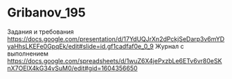 # Gribanov_195
Задания и требования<br>
https://docs.google.com/presentation/d/17YdUQJrXn2dPckjSeDarp3v6mYDyaHhsLKEFe0GpqEk/edit#slide=id.gf1cadfaf0e_0_9 
Журнал с выполнением<br>
https://docs.google.com/spreadsheets/d/1wuZ6X4jePxzbLe6ETv6vr80eSKnX7OElX4kG34vSuM0/edit#gid=1604356650
